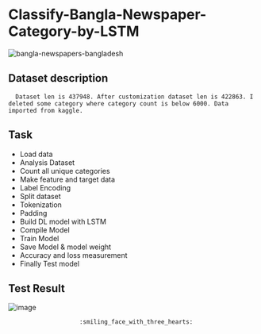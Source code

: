 # Classify-Bangla-Newspaper-Category-by-LSTM

![bangla-newspapers-bangladesh](https://user-images.githubusercontent.com/44643948/161145766-6cb15de0-282f-4f34-ac5a-dd560339eb48.png)

## Dataset description
      Dataset len is 437948. After customization dataset len is 422863. I deleted some category where category count is below 6000. Data imported from kaggle.
      
## Task
- Load data
- Analysis Dataset
- Count all unique categories
- Make feature and target data
- Label Encoding
- Split dataset
- Tokenization
- Padding
- Build DL model with LSTM
- Compile Model
- Train Model
- Save Model & model weight
- Accuracy and loss measurement
- Finally Test model

## Test Result
![image](https://user-images.githubusercontent.com/44643948/161147946-ba5be012-ddfe-4f7b-8f10-4e591f961987.png)

                              
                              
                        :smiling_face_with_three_hearts:
